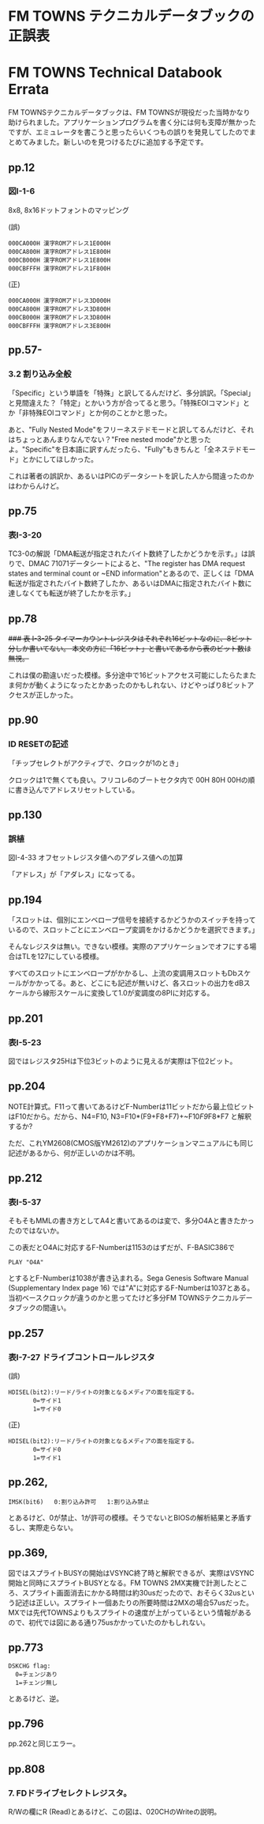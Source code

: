 # FM TOWNS テクニカルデータブックの正誤表

# FM TOWNS Technical Databook Errata


FM TOWNSテクニカルデータブックは、FM TOWNSが現役だった当時かなり助けられました。アプリケーションプログラムを書く分には何も支障が無かったですが、エミュレータを書こうと思ったらいくつもの誤りを発見してしたのでまとめてみました。新しいのを見つけるたびに追加する予定です。



## pp.12
### 図I-1-6

8x8, 8x16ドットフォントのマッピング

(誤)
```
000CA000H 漢字ROMアドレス1E000H
000CA800H 漢字ROMアドレス1E800H
000CB000H 漢字ROMアドレス1E800H
000CBFFFH 漢字ROMアドレス1F800H
```

(正)
```
000CA000H 漢字ROMアドレス3D000H
000CA800H 漢字ROMアドレス3D800H
000CB000H 漢字ROMアドレス3D800H
000CBFFFH 漢字ROMアドレス3E800H
```



## pp.57-
### 3.2 割り込み全般
「Specific」という単語を「特殊」と訳してるんだけど、多分誤訳。「Special」と見間違えた？「特定」とかいう方が合ってると思う。「特殊EOIコマンド」とか「非特殊EOIコマンド」とか何のことかと思った。

あと、"Fully Nested Mode"をフリーネステドモードと訳してるんだけど、それはちょっとあんまりなんでない？"Free nested mode"かと思ったよ。"Specific"を日本語に訳すんだったら、"Fully"もきちんと「全ネステドモード」とかにしてほしかった。

これは著者の誤訳か、あるいはPICのデータシートを訳した人から間違ったのかはわからんけど。



## pp.75
### 表I-3-20
TC3-0の解説「DMA転送が指定されたバイト数終了したかどうかを示す。」は誤りで、DMAC 71071データシートによると、"The register has DMA request states and terminal count or ~END information"とあるので、正しくは「DMA転送が指定されたバイト数終了したか、あるいはDMAに指定されたバイト数に達しなくても転送が終了したかを示す。」



## pp.78
~~### 表 I-3-25
タイマーカウントレジスタはそれぞれ16ビットなのに、8ビット分しか書いてない。
本文の方に「16ビット」と書いてあるから表のビット数は無視。~~

これは僕の勘違いだった模様。多分途中で16ビットアクセス可能にしたらたまたま何かが動くようになったとかあったのかもしれない、けどやっぱり8ビットアクセスが正しかった。


## pp.90
### ID RESETの記述

「チップセレクトがアクティブで、クロックが1のとき」

クロックは1で無くても良い。フリコレ6のブートセクタ内で 00H 80H 00Hの順に書き込んでアドレスリセットしている。


## pp.130
### 誤植
図I-4-33 オフセットレジスタ値へのアダレス値への加算

「アドレス」が「アダレス」になってる。


## pp.194
「スロットは、個別にエンベロープ信号を接続するかどうかのスイッチを持っているので、スロットごとにエンベロープ変調をかけるかどうかを選択できます。」

そんなレジスタは無い。できない模様。実際のアプリケーションでオフにする場合はTLを127にしている模様。

すべてのスロットにエンベロープがかかるし、上流の変調用スロットもDbスケールがかかってる。あと、どこにも記述が無いけど、各スロットの出力をdBスケールから線形スケールに変換して1.0が変調度の8PIに対応する。



## pp.201
### 表I-5-23
図ではレジスタ25Hは下位3ビットのように見えるが実際は下位2ビット。



## pp.204
NOTE計算式。F11って書いてあるけどF-Numberは11ビットだから最上位ビットはF10だから。だから、N4=F10, N3=F10*(F9+F8+F7)+~F10*F9*F8*F7 と解釈するか?

ただ、これYM2608(CMOS版YM2612)のアプリケーションマニュアルにも同じ記述があるから、何が正しいのかは不明。



## pp.212
### 表I-5-37
そもそもMMLの書き方としてA4と書いてあるのは変で、多分O4Aと書きたかったのではないか。

この表だとO4Aに対応するF-Numberは1153のはずだが、F-BASIC386で
```
PLAY "O4A"
```
とするとF-Numberは1038が書き込まれる。Sega Genesis Software Manual (Supplementary Index page 16) では"A"に対応するF-Numberは1037とある。当初ベースクロックが違うのかと思ってたけど多分FM TOWNSテクニカルデータブックの間違い。



## pp.257
### 表I-7-27 ドライブコントロールレジスタ

(誤)
```
HDISEL(bit2):リード/ライトの対象となるメディアの面を指定する。
       0=サイド1
       1=サイド0
```
(正)
```
HDISEL(bit2):リード/ライトの対象となるメディアの面を指定する。
       0=サイド0
       1=サイド1
```

## pp.262, 
```
IMSK(bit6)   0:割り込み許可   1:割り込み禁止
```
とあるけど、0が禁止、1が許可の模様。そうでないとBIOSの解析結果と矛盾するし、実際走らない。


## pp.369,
図ではスプライトBUSYの開始はVSYNC終了時と解釈できるが、実際はVSYNC開始と同時にスプライトBUSYとなる。FM TOWNS 2MX実機で計測したところ、スプライト画面消去にかかる時間は約30usだったので、おそらく32usという記述は正しい。スプライト一個あたりの所要時間は2MXの場合57usだった。MXでは先代TOWNSよりもスプライトの速度が上がっているという情報があるので、初代では図にある通り75usかかっていたのかもしれない。


## pp.773
```
DSKCHG flag:
  0=チェンジあり
  1=チェンジ無し
```
とあるけど、逆。


## pp.796
pp.262と同じエラー。


## pp.808 
### 7. FDドライブセレクトレジスタ。

R/Wの欄にR (Read)とあるけど、この図は、020CHのWriteの説明。

